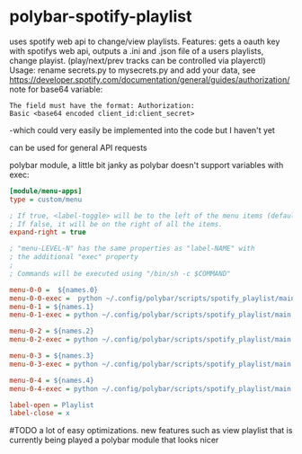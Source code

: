 # polybar-spotify-playlist
uses spotify web api to change/view playlists.
Features: gets a oauth key with spotifys web api, outputs a .ini and .json file of a users playlists, change playist. (play/next/prev tracks can be controlled via playerctl)
Usage: 
  rename secrets.py to mysecrets.py and add your data, see https://developer.spotify.com/documentation/general/guides/authorization/
   note for base64 variable:
   ```encoded string that contains the client ID and client secret key. 
   The field must have the format: Authorization: 
   Basic <base64 encoded client_id:client_secret>
   ```
   -which could very easily be implemented into the code but I haven't yet
   
   can be used for general API requests
  
polybar module, a little bit janky as polybar doesn't support variables with exec:

```INI
[module/menu-apps]
type = custom/menu

; If true, <label-toggle> will be to the left of the menu items (default).
; If false, it will be on the right of all the items.
expand-right = true

; "menu-LEVEL-N" has the same properties as "label-NAME" with
; the additional "exec" property
;
; Commands will be executed using "/bin/sh -c $COMMAND"

menu-0-0 =  ${names.0}
menu-0-0-exec =  python ~/.config/polybar/scripts/spotify_playlist/main.py '0'
menu-0-1 = ${names.1}
menu-0-1-exec = python ~/.config/polybar/scripts/spotify_playlist/main.py '1' 

menu-0-2 = ${names.2}
menu-0-2-exec = python ~/.config/polybar/scripts/spotify_playlist/main.py '2' 

menu-0-3 = ${names.3}
menu-0-3-exec = python ~/.config/polybar/scripts/spotify_playlist/main.py '3' 

menu-0-4 = ${names.4}
menu-0-4-exec = python ~/.config/polybar/scripts/spotify_playlist/main.py '4' 

label-open = Playlist 
label-close = x
```
   
#TODO
  a lot of easy optimizations.
  new features such as view playlist that is currently being played
  a polybar module that looks nicer
